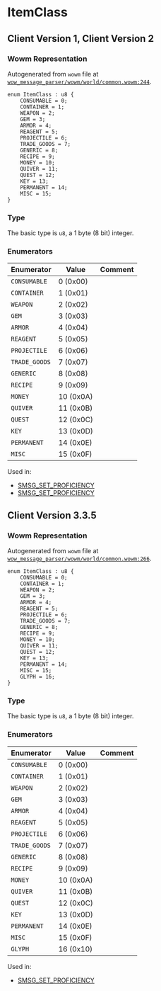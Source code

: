 # ItemClass

## Client Version 1, Client Version 2

### Wowm Representation

Autogenerated from `wowm` file at [`wow_message_parser/wowm/world/common.wowm:244`](https://github.com/gtker/wow_messages/tree/main/wow_message_parser/wowm/world/common.wowm#L244).

```rust,ignore
enum ItemClass : u8 {
    CONSUMABLE = 0;
    CONTAINER = 1;
    WEAPON = 2;
    GEM = 3;
    ARMOR = 4;
    REAGENT = 5;
    PROJECTILE = 6;
    TRADE_GOODS = 7;
    GENERIC = 8;
    RECIPE = 9;
    MONEY = 10;
    QUIVER = 11;
    QUEST = 12;
    KEY = 13;
    PERMANENT = 14;
    MISC = 15;
}
```
### Type
The basic type is `u8`, a 1 byte (8 bit) integer.
### Enumerators
| Enumerator | Value  | Comment |
| --------- | -------- | ------- |
| `CONSUMABLE` | 0 (0x00) |  |
| `CONTAINER` | 1 (0x01) |  |
| `WEAPON` | 2 (0x02) |  |
| `GEM` | 3 (0x03) |  |
| `ARMOR` | 4 (0x04) |  |
| `REAGENT` | 5 (0x05) |  |
| `PROJECTILE` | 6 (0x06) |  |
| `TRADE_GOODS` | 7 (0x07) |  |
| `GENERIC` | 8 (0x08) |  |
| `RECIPE` | 9 (0x09) |  |
| `MONEY` | 10 (0x0A) |  |
| `QUIVER` | 11 (0x0B) |  |
| `QUEST` | 12 (0x0C) |  |
| `KEY` | 13 (0x0D) |  |
| `PERMANENT` | 14 (0x0E) |  |
| `MISC` | 15 (0x0F) |  |

Used in:
* [SMSG_SET_PROFICIENCY](smsg_set_proficiency.md)
* [SMSG_SET_PROFICIENCY](smsg_set_proficiency.md)

## Client Version 3.3.5

### Wowm Representation

Autogenerated from `wowm` file at [`wow_message_parser/wowm/world/common.wowm:266`](https://github.com/gtker/wow_messages/tree/main/wow_message_parser/wowm/world/common.wowm#L266).

```rust,ignore
enum ItemClass : u8 {
    CONSUMABLE = 0;
    CONTAINER = 1;
    WEAPON = 2;
    GEM = 3;
    ARMOR = 4;
    REAGENT = 5;
    PROJECTILE = 6;
    TRADE_GOODS = 7;
    GENERIC = 8;
    RECIPE = 9;
    MONEY = 10;
    QUIVER = 11;
    QUEST = 12;
    KEY = 13;
    PERMANENT = 14;
    MISC = 15;
    GLYPH = 16;
}
```
### Type
The basic type is `u8`, a 1 byte (8 bit) integer.
### Enumerators
| Enumerator | Value  | Comment |
| --------- | -------- | ------- |
| `CONSUMABLE` | 0 (0x00) |  |
| `CONTAINER` | 1 (0x01) |  |
| `WEAPON` | 2 (0x02) |  |
| `GEM` | 3 (0x03) |  |
| `ARMOR` | 4 (0x04) |  |
| `REAGENT` | 5 (0x05) |  |
| `PROJECTILE` | 6 (0x06) |  |
| `TRADE_GOODS` | 7 (0x07) |  |
| `GENERIC` | 8 (0x08) |  |
| `RECIPE` | 9 (0x09) |  |
| `MONEY` | 10 (0x0A) |  |
| `QUIVER` | 11 (0x0B) |  |
| `QUEST` | 12 (0x0C) |  |
| `KEY` | 13 (0x0D) |  |
| `PERMANENT` | 14 (0x0E) |  |
| `MISC` | 15 (0x0F) |  |
| `GLYPH` | 16 (0x10) |  |

Used in:
* [SMSG_SET_PROFICIENCY](smsg_set_proficiency.md)

